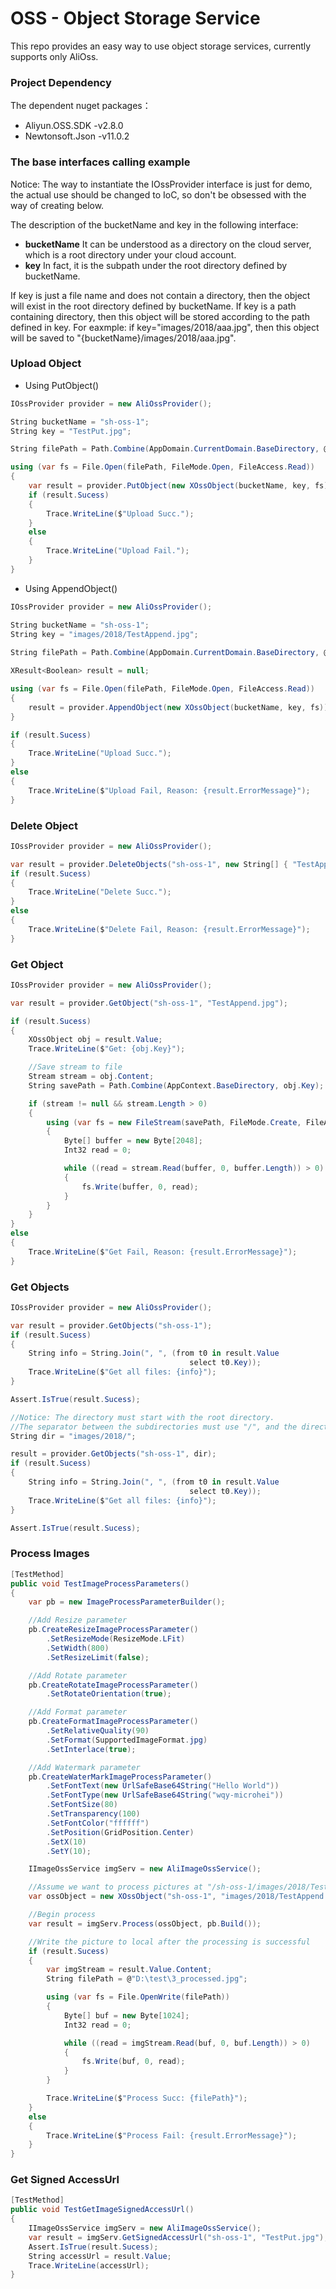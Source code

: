 # OSS - Object Storage Service
This repo provides an easy way to use object storage services, currently supports only AliOss.

### Project Dependency

The dependent nuget packages：
* Aliyun.OSS.SDK -v2.8.0
* Newtonsoft.Json -v11.0.2

### The base interfaces calling example
Notice: The way to instantiate the IOssProvider interface is just for demo, the actual use should be changed to IoC, so don't be obsessed with the way of creating below.

The description of the bucketName and key in the following interface:

* **bucketName** It can be understood as a directory on the cloud server, which is a root directory under your cloud account.
* **key** In fact, it is the subpath under the root directory defined by bucketName.

If key is just a file name and does not contain a directory, then the object will exist in the root directory defined by bucketName.
If key is a path containing directory, then this object will be stored according to the path defined in key.
For eaxmple: if key="images/2018/aaa.jpg", then this object will be saved to "{bucketName}/images/2018/aaa.jpg".


### Upload Object

* Using PutObject()

```csharp
IOssProvider provider = new AliOssProvider();

String bucketName = "sh-oss-1";
String key = "TestPut.jpg";

String filePath = Path.Combine(AppDomain.CurrentDomain.BaseDirectory, @"images\1.jpg");

using (var fs = File.Open(filePath, FileMode.Open, FileAccess.Read))
{
    var result = provider.PutObject(new XOssObject(bucketName, key, fs));
    if (result.Sucess)
    {
        Trace.WriteLine($"Upload Succ.");
    }
    else
    {
        Trace.WriteLine("Upload Fail.");
    }
}
```
* Using AppendObject()

```csharp
IOssProvider provider = new AliOssProvider();

String bucketName = "sh-oss-1";
String key = "images/2018/TestAppend.jpg";
            
String filePath = Path.Combine(AppDomain.CurrentDomain.BaseDirectory, @"images\2.jpg");

XResult<Boolean> result = null;

using (var fs = File.Open(filePath, FileMode.Open, FileAccess.Read))
{
    result = provider.AppendObject(new XOssObject(bucketName, key, fs));
}

if (result.Sucess)
{
    Trace.WriteLine("Upload Succ.");
}
else
{
    Trace.WriteLine($"Upload Fail, Reason: {result.ErrorMessage}");
}
```
### Delete Object

```csharp
IOssProvider provider = new AliOssProvider();

var result = provider.DeleteObjects("sh-oss-1", new String[] { "TestAppend.jpg", "TestPut.jpg" });
if (result.Sucess)
{
    Trace.WriteLine("Delete Succ.");
}
else
{
    Trace.WriteLine($"Delete Fail, Reason: {result.ErrorMessage}");
}
```
### Get Object
```csharp
IOssProvider provider = new AliOssProvider();

var result = provider.GetObject("sh-oss-1", "TestAppend.jpg");

if (result.Sucess)
{
    XOssObject obj = result.Value;
    Trace.WriteLine($"Get: {obj.Key}");

    //Save stream to file
    Stream stream = obj.Content;
    String savePath = Path.Combine(AppContext.BaseDirectory, obj.Key);

    if (stream != null && stream.Length > 0)
    {
        using (var fs = new FileStream(savePath, FileMode.Create, FileAccess.Write))
        {
            Byte[] buffer = new Byte[2048];
            Int32 read = 0;

            while ((read = stream.Read(buffer, 0, buffer.Length)) > 0)
            {
                fs.Write(buffer, 0, read);
            }
        }
    }
}
else
{
    Trace.WriteLine($"Get Fail, Reason: {result.ErrorMessage}");
}
```
### Get Objects
```csharp
IOssProvider provider = new AliOssProvider();

var result = provider.GetObjects("sh-oss-1");
if (result.Sucess)
{
    String info = String.Join(", ", (from t0 in result.Value
                                        select t0.Key));
    Trace.WriteLine($"Get all files: {info}");
}

Assert.IsTrue(result.Sucess);

//Notice: The directory must start with the root directory. 
//The separator between the subdirectories must use "/", and the directory must end with "/", but cannot start with "/".
String dir = "images/2018/";

result = provider.GetObjects("sh-oss-1", dir);
if (result.Sucess)
{
    String info = String.Join(", ", (from t0 in result.Value
                                        select t0.Key));
    Trace.WriteLine($"Get all files: {info}");
}

Assert.IsTrue(result.Sucess);
```

### Process Images

```csharp
[TestMethod]
public void TestImageProcessParameters()
{
    var pb = new ImageProcessParameterBuilder();

    //Add Resize parameter
    pb.CreateResizeImageProcessParameter()
        .SetResizeMode(ResizeMode.LFit)
        .SetWidth(800)
        .SetResizeLimit(false);

    //Add Rotate parameter
    pb.CreateRotateImageProcessParameter()
        .SetRotateOrientation(true);

    //Add Format parameter
    pb.CreateFormatImageProcessParameter()
        .SetRelativeQuality(90)
        .SetFormat(SupportedImageFormat.jpg)
        .SetInterlace(true);

    //Add Watermark parameter
    pb.CreateWaterMarkImageProcessParameter()
        .SetFontText(new UrlSafeBase64String("Hello World"))
        .SetFontType(new UrlSafeBase64String("wqy-microhei"))
        .SetFontSize(80)
        .SetTransparency(100)
        .SetFontColor("ffffff")
        .SetPosition(GridPosition.Center)
        .SetX(10)
        .SetY(10);

    IImageOssService imgServ = new AliImageOssService();

    //Assume we want to process pictures at "/sh-oss-1/images/2018/TestAppend.jpg".
    var ossObject = new XOssObject("sh-oss-1", "images/2018/TestAppend.jpg");

    //Begin process
    var result = imgServ.Process(ossObject, pb.Build());

    //Write the picture to local after the processing is successful
    if (result.Sucess)
    {
        var imgStream = result.Value.Content;
        String filePath = @"D:\test\3_processed.jpg";

        using (var fs = File.OpenWrite(filePath))
        {
            Byte[] buf = new Byte[1024];
            Int32 read = 0;

            while ((read = imgStream.Read(buf, 0, buf.Length)) > 0)
            {
                fs.Write(buf, 0, read);
            }
        }

        Trace.WriteLine($"Process Succ: {filePath}");
    }
    else
    {
        Trace.WriteLine($"Process Fail: {result.ErrorMessage}");
    }
}
```

### Get Signed AccessUrl

```csharp
[TestMethod]
public void TestGetImageSignedAccessUrl()
{
    IImageOssService imgServ = new AliImageOssService();
    var result = imgServ.GetSignedAccessUrl("sh-oss-1", "TestPut.jpg");
    Assert.IsTrue(result.Sucess);
    String accessUrl = result.Value;
    Trace.WriteLine(accessUrl);
}
```